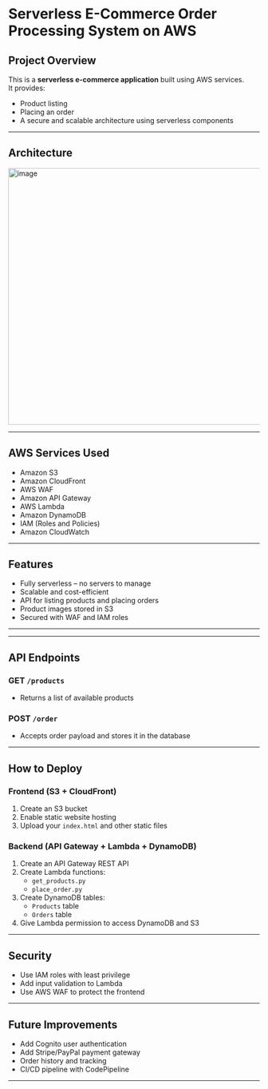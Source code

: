 # Serverless E-Commerce Order Processing System on AWS

##  Project Overview

This is a **serverless e-commerce application** built using AWS services.  
It provides:

- Product listing
- Placing an order
- A secure and scalable architecture using serverless components

---

##  Architecture

<img width="781" height="514" alt="image" src="https://github.com/user-attachments/assets/032a195f-a2b7-49b1-93de-6c0cf6354bc3" />






  
---

##  AWS Services Used

- Amazon S3  
- Amazon CloudFront  
- AWS WAF  
- Amazon API Gateway  
- AWS Lambda  
- Amazon DynamoDB  
- IAM (Roles and Policies)  
- Amazon CloudWatch  

---

##  Features

- Fully serverless – no servers to manage
- Scalable and cost-efficient
- API for listing products and placing orders
- Product images stored in S3
- Secured with WAF and IAM roles

---


---

## API Endpoints

### GET `/products`

- Returns a list of available products

### POST `/order`

- Accepts order payload and stores it in the database

---

## How to Deploy

### Frontend (S3 + CloudFront)

1. Create an S3 bucket
2. Enable static website hosting
3. Upload your `index.html` and other static files

### Backend (API Gateway + Lambda + DynamoDB)

1. Create an API Gateway REST API
2. Create Lambda functions:
   - `get_products.py`
   - `place_order.py`
3. Create DynamoDB tables:
   - `Products` table
   - `Orders` table
4. Give Lambda permission to access DynamoDB and S3

---

##  Security

- Use IAM roles with least privilege
- Add input validation to Lambda
- Use AWS WAF to protect the frontend


---

##  Future Improvements

- Add Cognito user authentication
- Add Stripe/PayPal payment gateway
- Order history and tracking
- CI/CD pipeline with CodePipeline

---







